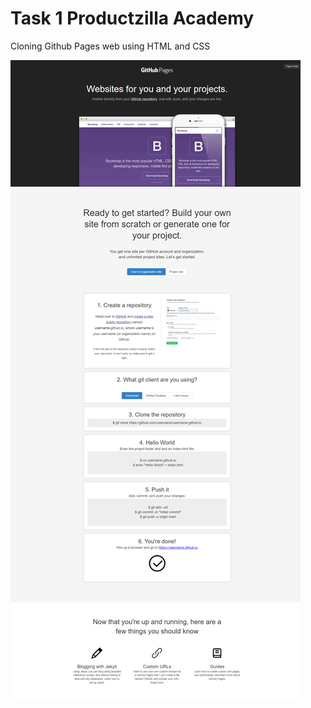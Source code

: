 # Task 1 Productzilla Academy
Cloning Github Pages web using HTML and CSS


![Logo](https://github.com/muhammadfaiz19/github-pages-clone/blob/main/assets/ss-github-pages-clone.png)

